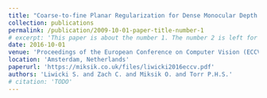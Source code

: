 ```yaml
---
title: "Coarse-to-fine Planar Regularization for Dense Monocular Depth Estimation"
collection: publications
permalink: /publication/2009-10-01-paper-title-number-1
# excerpt: 'This paper is about the number 1. The number 2 is left for future work.'
date: 2016-10-01
venue: 'Proceedings of the European Conference on Computer Vision (ECCV)'
location: 'Amsterdam, Netherlands'
paperurl: 'https://miksik.co.uk/files/liwicki2016eccv.pdf'
authors: 'Liwicki S. and Zach C. and Miksik O. and Torr P.H.S.'
# citation: 'TODO'
---
```

